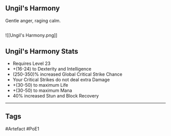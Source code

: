 ## Ungil's Harmony
Gentle anger, raging calm.
##
![[Ungil's Harmony.png]]
## Ungil's Harmony Stats
- Requires Level 23
- +(16-24) to Dexterity and Intelligence
- (250-350)% increased Global Critical Strike Chance
- Your Critical Strikes do not deal extra Damage
- +(30-50) to maximum Life
- +(30-50) to maximum Mana
- 40% increased Stun and Block Recovery


---
## Tags
#Artefact
#PoE1
